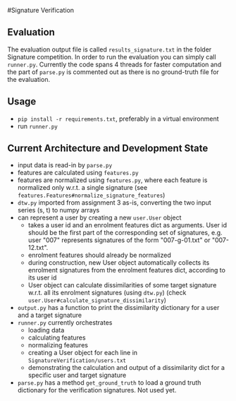 #Signature Verification

## Evaluation
The evaluation output file is called `results_signature.txt` in the folder Signature competition. In order to run the evaluation you can simply call `runner.py`. Currently the code spans 4 threads for faster computation and the part of `parse.py` is commented out as there is no ground-truth file for the evaluation.


## Usage
- `pip install -r requirements.txt`, preferably in a virtual environment
- run `runner.py`

## Current Architecture and Development State
- input data is read-in by `parse.py`
- features are calculated using `features.py`
- features are normalized using `features.py`, where each feature is normalized only w.r.t. a single signature (see `features.Features#normalize_signature_features`)
- `dtw.py` imported from assignment 3 as-is, converting the two input series (s, t) to numpy arrays
- can represent a user by creating a new `user.User` object
  - takes a user id and an enrolment features dict as arguments. User id should be the first part of the corresponding set of signatures, e.g. user "007" represents signatures of the form "007-g-01.txt" or "007-12.txt".
  - enrolment features should already be normalized
  - during construction, new User object automatically collects its enrolment signatures from the enrolment features dict, according to its user id
  - User object can calculate dissimilarities of some target signature w.r.t. all its enrolment signatures (using `dtw.py`) (check `user.User#calculate_signature_dissimilarity`)
- `output.py` has a function to print the dissimilarity dictionary for a user and a target signature
- `runner.py` currently orchestrates
  - loading data
  - calculating features
  - normalizing features
  - creating a User object for each line in `SignatureVerification/users.txt`
  - demonstrating the calculation and output of a dissimilarity dict for a specific user and target signature
- `parse.py` has a method `get_ground_truth` to load a ground truth dictionary for the verification signatures. Not used yet.
  
